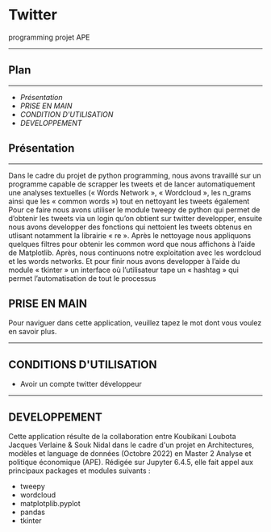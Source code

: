 # Twitter

programming projet APE

-------------------------------
## Plan
---
 -  *Présentation*
 -  *PRISE EN MAIN*
 -  *CONDITION D'UTILISATION*
 -  *DEVELOPPEMENT*

## Présentation
-------------------------------
Dans le cadre du projet de python programming, nous avons travaillé sur un programme capable de scrapper les tweets et de lancer automatiquement une analyses textuelles (« Words Network », « Wordcloud », les n_grams ainsi que les « common words ») tout en nettoyant les tweets également
Pour ce faire nous avons utiliser le module tweepy de python qui permet de d’obtenir les tweets via un login qu’on obtient sur twitter developper, ensuite nous avons developper des fonctions qui nettoient les tweets obtenus en utlisant notamment la librairie « re ». Après le nettoyage nous appliquons quelques filtres pour obtenir les common word que nous affichons à l’aide de Matplotlib. Après, nous continuons notre exploitation avec les wordcloud et les words networks. Et pour finir nous avons developper à l’aide du module « tkinter » un interface où l’utilisateur tape un « hashtag » qui permet l’automatisation de tout le processus

## PRISE EN MAIN

Pour naviguer dans cette application, veuillez tapez le mot dont vous voulez en savoir plus.

-------------------------------

## CONDITIONS D'UTILISATION
- Avoir un compte twitter développeur

-------------------------------
## DEVELOPPEMENT
Cette application résulte de la collaboration entre Koubikani Loubota Jacques Verlaine & Souk Nidal dans le cadre d'un projet en Architectures, modèles et language de données (Octobre 2022) en Master 2 Analyse et politique économique (APE). Rédigée sur Jupyter 6.4.5, elle fait appel aux principaux packages et modules suivants :
 - tweepy
 - wordcloud
 - matplotplib.pyplot
 - pandas 
 - tkinter 
